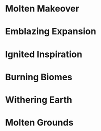 # Molten Makeover
# Emblazing Expansion
# Ignited Inspiration
# Burning Biomes
# Withering Earth
# Molten Grounds
